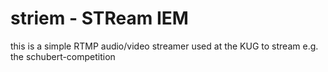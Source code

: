 striem - STReam IEM
===================

this is a simple RTMP audio/video streamer
used at the KUG to stream e.g. the schubert-competition
